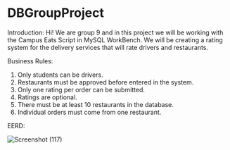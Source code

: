 # DBGroupProject

Introduction: Hi! We are group 9 and in this project we will be working with the Campus Eats Script in MySQL WorkBench. We will be creating a rating system for the delivery services that will rate drivers and restaurants. 

Business Rules: 
  1. Only students can be drivers.
  2. Restaurants must be approved before entered in the system.
  3. Only one rating per order can be submitted.
  4. Ratings are optional.
  5. There must be at least 10 restaurants in the database.
  6. Individual orders must come from one restaurant.
  
  EERD: 
  
![Screenshot (117)](https://user-images.githubusercontent.com/81537371/113422289-6691a600-939a-11eb-81cd-fcdd52847a21.png)

